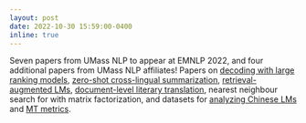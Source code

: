 ```yaml
---
layout: post
date: 2022-10-30 15:59:00-0400
inline: true
---
```


Seven papers from UMass NLP to appear at EMNLP 2022, and four additional papers from UMass NLP affiliates! Papers on [decoding with large ranking models](https://arxiv.org/abs/2205.09726), [zero-shot cross-lingual summarization](https://arxiv.org/abs/2205.12647), [retrieval-augmented LMs](https://mrdrozdov.github.io/knnlm_retrieval_quality.pdf), [document-level literary translation](https://arxiv.org/abs/2210.14250), nearest neighbour search for with matrix factorization, and datasets for [analyzing Chinese LMs](https://arxiv.org/abs/2210.11689) and [MT metrics](https://arxiv.org/abs/2210.13746).
